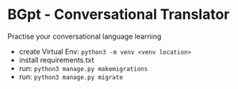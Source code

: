# BGpt - Conversational Translator
Practise your conversational language learning

- create Virtual Env: `python3 -m venv <venv location>`
- install requirements.txt
- run: `python3 manage.py makemigrations`
- run: `python3 manage.py migrate`

